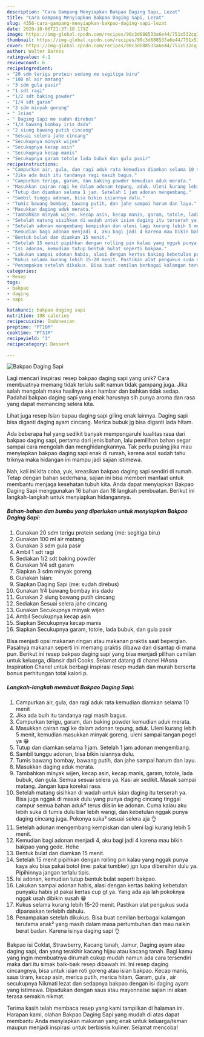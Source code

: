```yaml
---
description: "Cara Gampang Menyiapkan Bakpao Daging Sapi, Lezat"
title: "Cara Gampang Menyiapkan Bakpao Daging Sapi, Lezat"
slug: 4356-cara-gampang-menyiapkan-bakpao-daging-sapi-lezat
date: 2020-10-06T21:37:18.179Z
image: https://img-global.cpcdn.com/recipes/90c3d688533a6e44/751x532cq70/bakpao-daging-sapi-foto-resep-utama.jpg
thumbnail: https://img-global.cpcdn.com/recipes/90c3d688533a6e44/751x532cq70/bakpao-daging-sapi-foto-resep-utama.jpg
cover: https://img-global.cpcdn.com/recipes/90c3d688533a6e44/751x532cq70/bakpao-daging-sapi-foto-resep-utama.jpg
author: Walter Barnes
ratingvalue: 4.1
reviewcount: 6
recipeingredient:
- "20 sdm terigu protein sedang me segitiga biru"
- "100 ml air matang"
- "3 sdm gula pasir"
- "1 sdt ragi"
- "1/2 sdt baking powder"
- "1/4 sdt garam"
- "3 sdm minyak goreng"
- " Isian"
- " Daging Sapi me sudah direbus"
- "1/4 bawang bombay iris dadu"
- "2 siung bawang putih cincang"
- "Sesuai selera jahe cincang"
- "Secukupnya minyak wijen"
- "Secukupnya kecap asin"
- "Secukupnya kecap manis"
- "Secukupnya garam totole lada bubuk dan gula pasir"
recipeinstructions:
- "Campurkan air, gula, dan ragi aduk rata kemudian diamkan selama 10 menit"
- "Jika ada buih itu tandanya ragi masih bagus."
- "Campurkan terigu, garam, dan baking powder kemudian aduk merata."
- "Masukkan cairan ragi ke dalam adonan tepung, aduk. Uleni kurang lebih 5 menit, kemudian masukkan minyak goreng, uleni sampai tangan pegel ya 😁"
- "Tutup dan diamkan selama 1 jam. Setelah 1 jam adonan mengembang."
- "Sambil tunggu adonan, bisa bikin isiannya dulu."
- "Tumis bawang bombay, bawang putih, dan jahe sampai harum dan layu."
- "Masukkan daging aduk merata."
- "Tambahkan minyak wijen, kecap asin, kecap manis, garam, totole, lada bubuk, dan gula. Semua sesuai selera ya. Kasi air sedikit. Masak sampai matang. Jangan lupa koreksi rasa."
- "Setelah matang sisihkan di wadah untuk isian daging itu terserah ya. Bisa juga nggak di masak dulu yang punya daging cincang tinggal campur semua bahan aduk² terus diisiin ke adonan. Cuma kalau aku lebih suka di tumis dulu biar lebih wangi, dan kebetulan nggak punya daging cincang juga. Pokonya suka² sesuai selera aja 👌"
- "Setelah adonan mengembang kempiskan dan uleni lagi kurang lebih 5 menit."
- "Kemudian bagi adonan menjadi 4, aku bagi jadi 4 karena mau bikin bakpao yang gede. Hehe"
- "Bentuk bulat dan diamkan 15 menit."
- "Setelah 15 menit pipihkan dengan rolling pin kalau yang nggak punya kaya aku bisa pakai botol (me: pakai tumbler) jgn lupa dibersihin dulu ya. Pipihinnya jangan terlalu tipis."
- "Isi adonan, kemudian tutup bentuk bulat seperti bakpao."
- "Lakukan sampai adonan habis, alasi dengan kertas baking kebetulan punyaku habis jd pakai kertas cup gt ya. Yang ada aja lah pokoknya nggak usah dibikin susah 😁"
- "Kukus selama kurang lebih 15-20 menit. Pastikan alat pengukus suda dipanaskan terlebih dahulu."
- "Penampakan setelah dikukus. Bisa buat cemilan berbagai kalamgan terutama anak² yang masih dalam masa pertumbuhan dan mau naikin berat badan. Karena isinya daging sapi 👌"
categories:
- Resep
tags:
- bakpao
- daging
- sapi

katakunci: bakpao daging sapi 
nutrition: 198 calories
recipecuisine: Indonesian
preptime: "PT10M"
cooktime: "PT31M"
recipeyield: "3"
recipecategory: Dessert

---
```



![Bakpao Daging Sapi](https://img-global.cpcdn.com/recipes/90c3d688533a6e44/751x532cq70/bakpao-daging-sapi-foto-resep-utama.jpg)

Lagi mencari inspirasi resep bakpao daging sapi yang unik? Cara membuatnya memang tidak terlalu sulit namun tidak gampang juga. Jika salah mengolah maka hasilnya akan hambar dan bahkan tidak sedap. Padahal bakpao daging sapi yang enak harusnya sih punya aroma dan rasa yang dapat memancing selera kita.

Lihat juga resep Isian bapau daging sapi giling enak lainnya. Daging sapi bisa diganti daging ayam cincang. Merica bubuk jg bisa diganti lada hitam.

Ada beberapa hal yang sedikit banyak mempengaruhi kualitas rasa dari bakpao daging sapi, pertama dari jenis bahan, lalu pemilihan bahan segar sampai cara mengolah dan menghidangkannya. Tak perlu pusing jika mau menyiapkan bakpao daging sapi enak di rumah, karena asal sudah tahu triknya maka hidangan ini mampu jadi sajian istimewa.


Nah, kali ini kita coba, yuk, kreasikan bakpao daging sapi sendiri di rumah. Tetap dengan bahan sederhana, sajian ini bisa memberi manfaat untuk membantu menjaga kesehatan tubuh kita. Anda dapat menyiapkan Bakpao Daging Sapi menggunakan 16 bahan dan 18 langkah pembuatan. Berikut ini langkah-langkah untuk menyiapkan hidangannya.

<!--inarticleads1-->

##### Bahan-bahan dan bumbu yang diperlukan untuk menyiapkan Bakpao Daging Sapi:

1. Gunakan 20 sdm terigu protein sedang (me: segitiga biru)
1. Gunakan 100 ml air matang
1. Gunakan 3 sdm gula pasir
1. Ambil 1 sdt ragi
1. Sediakan 1/2 sdt baking powder
1. Gunakan 1/4 sdt garam
1. Siapkan 3 sdm minyak goreng
1. Gunakan  Isian:
1. Siapkan  Daging Sapi (me: sudah direbus)
1. Gunakan 1/4 bawang bombay iris dadu
1. Gunakan 2 siung bawang putih cincang
1. Sediakan Sesuai selera jahe cincang
1. Gunakan Secukupnya minyak wijen
1. Ambil Secukupnya kecap asin
1. Siapkan Secukupnya kecap manis
1. Siapkan Secukupnya garam, totole, lada bubuk, dan gula pasir


Bisa menjadi opsi makanan ringan atau makanan praktis saat bepergian. Pasalnya makanan seperti ini memang praktis dibawa dan disantap di mana pun. Berikut ini resep bakpao daging sapi yang bisa menjadi pilihan camilan untuk keluarga, dilansir dari Cooks. Selamat datang di chanel HAsna Inspiration Chanel untuk berbagi inspirasi resep mudah dan murah berserta bonus perhitungan total kalori p. 

<!--inarticleads2-->

##### Langkah-langkah membuat Bakpao Daging Sapi:

1. Campurkan air, gula, dan ragi aduk rata kemudian diamkan selama 10 menit
1. Jika ada buih itu tandanya ragi masih bagus.
1. Campurkan terigu, garam, dan baking powder kemudian aduk merata.
1. Masukkan cairan ragi ke dalam adonan tepung, aduk. Uleni kurang lebih 5 menit, kemudian masukkan minyak goreng, uleni sampai tangan pegel ya 😁
1. Tutup dan diamkan selama 1 jam. Setelah 1 jam adonan mengembang.
1. Sambil tunggu adonan, bisa bikin isiannya dulu.
1. Tumis bawang bombay, bawang putih, dan jahe sampai harum dan layu.
1. Masukkan daging aduk merata.
1. Tambahkan minyak wijen, kecap asin, kecap manis, garam, totole, lada bubuk, dan gula. Semua sesuai selera ya. Kasi air sedikit. Masak sampai matang. Jangan lupa koreksi rasa.
1. Setelah matang sisihkan di wadah untuk isian daging itu terserah ya. Bisa juga nggak di masak dulu yang punya daging cincang tinggal campur semua bahan aduk² terus diisiin ke adonan. Cuma kalau aku lebih suka di tumis dulu biar lebih wangi, dan kebetulan nggak punya daging cincang juga. Pokonya suka² sesuai selera aja 👌
1. Setelah adonan mengembang kempiskan dan uleni lagi kurang lebih 5 menit.
1. Kemudian bagi adonan menjadi 4, aku bagi jadi 4 karena mau bikin bakpao yang gede. Hehe
1. Bentuk bulat dan diamkan 15 menit.
1. Setelah 15 menit pipihkan dengan rolling pin kalau yang nggak punya kaya aku bisa pakai botol (me: pakai tumbler) jgn lupa dibersihin dulu ya. Pipihinnya jangan terlalu tipis.
1. Isi adonan, kemudian tutup bentuk bulat seperti bakpao.
1. Lakukan sampai adonan habis, alasi dengan kertas baking kebetulan punyaku habis jd pakai kertas cup gt ya. Yang ada aja lah pokoknya nggak usah dibikin susah 😁
1. Kukus selama kurang lebih 15-20 menit. Pastikan alat pengukus suda dipanaskan terlebih dahulu.
1. Penampakan setelah dikukus. Bisa buat cemilan berbagai kalamgan terutama anak² yang masih dalam masa pertumbuhan dan mau naikin berat badan. Karena isinya daging sapi 👌


Bakpao isi Coklat, Strawberry, Kacang tanah, Jamur, Daging ayam atau daging sapi, dan yang terakhir kacang hijau atau kacang tanah. Bagi kamu yang ingin membuatnya dirumah cukup mudah namun ada cara tersendiri maka dari itu simak baik-baik resep dibawah ini. Ini resep daging cincangnya, bisa untuk isian roti goreng atau isian bakpao. Kecap manis, saus tiram, kecap asin, merica putih, merica hitam, Garam, gula , air secukupnya Nikmati lezat dan sedapnya bakpao dengan isi daging ayam yang istimewa. Dipadukan dengan saus atau mayonnaise sajian ini akan terasa semakin nikmat. 

Terima kasih telah membaca resep yang kami tampilkan di halaman ini. Harapan kami, olahan Bakpao Daging Sapi yang mudah di atas dapat membantu Anda menyiapkan makanan yang enak untuk keluarga/teman maupun menjadi inspirasi untuk berbisnis kuliner. Selamat mencoba!
